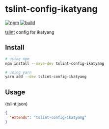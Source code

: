 # tslint-config-ikatyang

[![npm](https://img.shields.io/npm/v/tslint-config-ikatyang.svg)](https://www.npmjs.com/package/tslint-config-ikatyang)
[![build](https://img.shields.io/travis/ikatyang/tslint-config-ikatyang/master.svg)](https://travis-ci.org/ikatyang/tslint-config-ikatyang/builds)

[tslint](https://palantir.github.io/tslint/) config for ikatyang

## Install

```sh
# using npm
npm install --save-dev tslint-config-ikatyang

# using yarn
yarn add --dev tslint-config-ikatyang
```

## Usage

(tslint.json)

```json
{
  "extends": "tslint-config-ikatyang"
}
```

